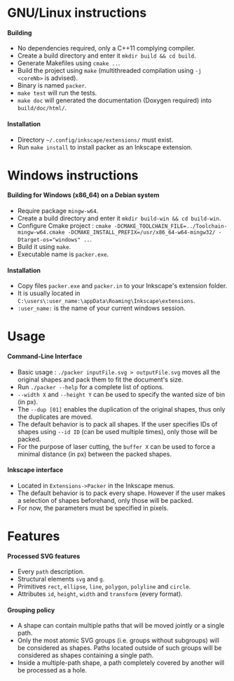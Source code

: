 # GNU/Linux instructions

#### Building

 * No dependencies required, only a C++11 complying compiler.
 * Create a build directory and enter it `mkdir build && cd build`.
 * Generate Makefiles using `cmake ..`.
 * Build the project using `make` (multithreaded compilation using `-j <coreNb>` is advised).
 * Binary is named `packer`.
 * `make test` will run the tests.
 * `make doc` will generated the documentation (Doxygen required) into `build/doc/html/`.

#### Installation

 * Directory `~/.config/inkscape/extensions/` must exist.
 * Run `make install` to install packer as an Inkscape extension.


# Windows instructions

#### Building for Windows (x86_64) on a Debian system

 * Require package `mingw-w64`.
 * Create a build directory and enter it `mkdir build-win && cd build-win`.
 * Configure Cmake project : `cmake -DCMAKE_TOOLCHAIN_FILE=../Toolchain-mingw-w64.cmake -DCMAKE_INSTALL_PREFIX=/usr/x86_64-w64-mingw32/ -Dtarget-os="windows" ..`.
 * Build it using `make`.
 * Executable name is `packer.exe`.

#### Installation

 * Copy files `packer.exe` and `packer.in` to your Inkscape's extension folder.
 * It is usually located in `C:\users\:user_name:\appData\Roaming\Inkscape\extensions`.
 * `:user_name:` is the  name of your current windows session.

# Usage

#### Command-Line Interface

 * Basic usage : `./packer inputFile.svg > outputFile.svg` moves all the original shapes and pack them to fit the document's size.
 * Run `./packer --help` for a complete list of options.
 * `--width X` and `--height Y` can be used to specify the wanted size of bin (in px).
 * The `--dup [01]` enables the duplication of the original shapes, thus only the duplicates are moved.
 * The default behavior is to pack all shapes. If the user specifies IDs of shapes using `--id ID` (can be used multiple times), only those will be packed.
 * For the purpose of laser cutting, the `buffer X` can be used to force a minimal distance (in px) between the packed shapes.

#### Inkscape interface

 * Located in `Extensions->Packer` in the Inkscape menus.
 * The default behavior is to pack every shape. However if the user makes a selection of shapes beforehand, only those will be packed.
 * For now, the parameters must be specified in pixels.

# Features

#### Processed SVG features

 * Every `path` description.
 * Structural elements `svg` and `g`.
 * Primitives `rect`, `ellipse`, `line`, `polygon`, `polyline` and `circle`.
 * Attributes `id`, `height`, `width` and `transform` (every format).

#### Grouping policy

 * A shape can contain multiple paths that will be moved jointly or a single path.
 * Only the most atomic SVG groups (i.e. groups without subgroups) will be considered as shapes. Paths located outside of such groups will be considered as shapes containing a single path.
 * Inside a multiple-path shape, a path completely covered by another will be processed as a hole.
